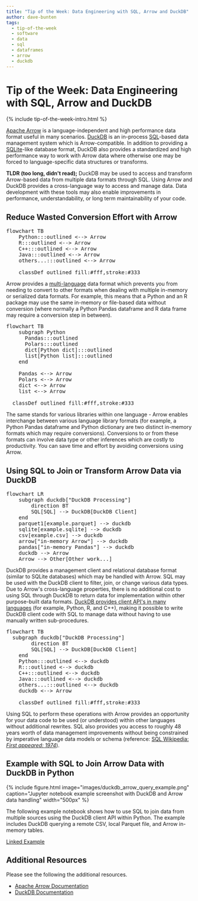 ```yaml
---
title: "Tip of the Week: Data Engineering with SQL, Arrow and DuckDB"
author: dave-bunten
tags:
  - tip-of-the-week
  - software
  - data
  - sql
  - dataframes
  - arrow
  - duckdb
---
```


# Tip of the Week: Data Engineering with SQL, Arrow and DuckDB

{% include tip-of-the-week-intro.html %}

<!-- excerpt start -->

[Apache Arrow](https://arrow.apache.org/) is a language-independent and high performance data format useful in many scenarios. [DuckDB](https://duckdb.org/) is an in-process [SQL](https://en.wikipedia.org/wiki/SQL)-based data management system which is Arrow-compatible. In addition to providing a [SQLite](https://sqlite.org/index.html)-like database format, DuckDB also provides a standardized and high performance way to work with Arrow data where otherwise one may be forced to language-specific data structures or transforms.

<!-- excerpt end -->

__TLDR (too long, didn't read);__
DuckDB may be used to access and transform Arrow-based data from multiple data formats through SQL. Using Arrow and DuckDB provides a cross-language way to access and manage data. Data development with these tools may also enable improvements in performance, understandability, or long term maintainability of your code.

## Reduce Wasted Conversion Effort with Arrow

<pre class="mermaid">
flowchart TB
    Python:::outlined <--> Arrow
    R:::outlined <--> Arrow
    C++:::outlined <--> Arrow
    Java:::outlined <--> Arrow
    others...:::outlined <--> Arrow

    classDef outlined fill:#fff,stroke:#333
</pre>
<script type="module">
  import mermaid from 'https://unpkg.com/mermaid@9/dist/mermaid.esm.min.mjs';
  mermaid.initialize({ startOnLoad: true });
</script>

Arrow provides a [multi-language](https://arrow.apache.org/docs/) data format which prevents you from needing to convert to other formats when dealing with multiple in-memory or serialized data formats. For example, this means that a Python and an R package may use the same in-memory or file-based data without conversion (where normally a Python Pandas dataframe and R data frame may require a conversion step in between).

<pre class="mermaid">
flowchart TB
    subgraph Python
      Pandas:::outlined
      Polars:::outlined
      dict[Python dict]:::outlined
      list[Python list]:::outlined
    end

    Pandas <--> Arrow
    Polars <--> Arrow
    dict <--> Arrow
    list <--> Arrow

  classDef outlined fill:#fff,stroke:#333
</pre>

The same stands for various libraries within one language - Arrow enables interchange between various language library formats (for example, a Python Pandas dataframe and Python dictionary are two distinct in-memory formats which may require conversions). Conversions to or from these formats can involve data type or other inferences which are costly to productivity. You can save time and effort by avoiding conversions using Arrow.

## Using SQL to Join or Transform Arrow Data via DuckDB

<pre class="mermaid">
flowchart LR
    subgraph duckdb["DuckDB Processing"]
        direction BT
        SQL[SQL] --> DuckDB[DuckDB Client]
    end
    parquet1[example.parquet] --> duckdb
    sqlite[example.sqlite] --> duckdb
    csv[example.csv] --> duckdb
    arrow["in-memory Arrow"] --> duckdb
    pandas["in-memory Pandas"] --> duckdb
    duckdb --> Arrow
    Arrow --> Other[Other work...]
</pre>

DuckDB provides a management client and relational database format (similar to SQLite databases) which may be handled with Arrow. SQL may be used with the DuckDB client to filter, join, or change various data types. Due to Arrow's cross-language properties, there is no additional cost to using SQL through DuckDB to return data for implementation within other purpose-built data formats. [DuckDB provides client API's in many languages](https://duckdb.org/docs/api/overview) (for example, Python, R, and C++), making it possible to write DuckDB client code with SQL to manage data without having to use manually written sub-procedures.

<pre class="mermaid">
flowchart TB
  subgraph duckdb["DuckDB Processing"]
        direction BT
        SQL[SQL] --> DuckDB[DuckDB Client]
    end
    Python:::outlined <--> duckdb
    R:::outlined <--> duckdb
    C++:::outlined <--> duckdb
    Java:::outlined <--> duckdb
    others...:::outlined <--> duckdb
    duckdb <--> Arrow

    classDef outlined fill:#fff,stroke:#333
</pre>

Using SQL to perform these operations with Arrow provides an opportunity for your data code to be used (or understood) within other languages without additional rewrites. SQL also provides you access to roughly 48 years worth of data management improvements without being constrained by imperative language data models or schema (reference: [SQL Wikipedia: _First appeared: 1974_](https://en.wikipedia.org/wiki/SQL)).

## Example with SQL to Join Arrow Data with DuckDB in Python

{% include figure.html image="images/duckdb_arrow_query_example.png" caption="Jupyter notebook example screenshot with DuckDB and Arrow data handling" width="500px" %}

The following example notebook shows how to use SQL to join data from multiple sources using the DuckDB client API within Python. The example includes DuckDB querying a remote CSV, local Parquet file, and Arrow in-memory tables.

[Linked Example](https://github.com/CU-DBMI/notebooks/blob/main/content/arrow_and_duckdb_example.ipynb)

## Additional Resources

Please see the following the additional resources.

- [Apache Arrow Documentation](https://arrow.apache.org/docs/index.html)
- [DuckDB Documentation](https://duckdb.org/docs/)
